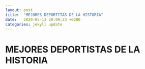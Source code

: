 ```yaml
---
layout: post
title:  "MEJORES DEPORTITAS DE LA HISTORIA"
date:   2020-05-13 20:09:23 +0200
categories: jekyll update
---
```


# MEJORES DEPORTISTAS DE LA HISTORIA
